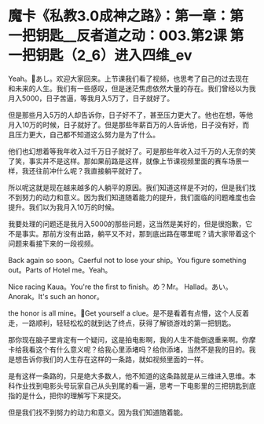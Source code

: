 # 魔卡《私教3.0成神之路》：第一章：第一把钥匙__反者道之动：003.第2课 第一把钥匙（2_6）进入四维_ev

Yeah。🎼あし。欢迎大家回来。上节课我们看了视频，也思考了自己的过去现在和未来的人生。我们有一些感叹，但是迷茫焦虑依然大量的存在。我们曾经以为我月入5000，日子苦逼，等我月入5万了，日子就好了。

但是那些月入5万的人却告诉你，日子好不了，甚至压力更大了。他也在想，等他月入10万的时候，日子就好了。但是那些年薪百万的人告诉他，日子没有好，而且压力更大，自己都不知道这么努力是为了什么。

他们也幻想着等我年收入过千万日子就好了。可是那些年收入过千万的人无奈的笑了笑，事实并不是这样。那如果前路是这样，就像上节课视频里面的赛车场景一样，我还往前冲什么呢？我直接躺平就好了。

所以呢这就是现在越来越多的人躺平的原因。我们知道这样是不对的，但是我们找不到努力的动力和意义。因为我们知道随着能力的提升，我们面临的问题难度也会提升。我们以为我月入10万的时候。

我要处理的问题还是我月入5000的那些问题，这当然是美好的，但是很抱歉，它不是事实。那前方没有出路，躺平又不对，那到底出路在哪里呢？请大家带着这个问题来看接下来的一段视频。

Back again so soon。Caerful not to lose your ship。You figure something out。Parts of Hotel me。Yeah。

Nice racing Kaua。You're the first to finish。め？Mr。 Hallad。あい。Anorak。It's such an honor。

 the honor is all mine。🎼Get yourself a clue。是不是看着有点懵，这个人反着走，一路顺利，轻轻松松的就到达了终点，获得了解锁游戏的第一把钥匙。

那你现在脑子里肯定有一个疑问，这是拍电影啊，我的人生不能倒退重来啊。你摩卡给我看这个有什么意义呢？给我心里添堵吗？给你添堵，当然不是我的目的。我是想告诉你我们的人生存在这样的一条路，就如视频里面的一样。

是有这样一条路的，只是绝大多数人，他不知道的这条路就是从三维进入思维。本科作业找到电影头号玩家自己从头到尾的看一遍，思考一下电影里的三把钥匙到底指的是什么，把你的理解写下来提交。

但是我们找不到努力的动力和意义。因为我们知道随着能。
